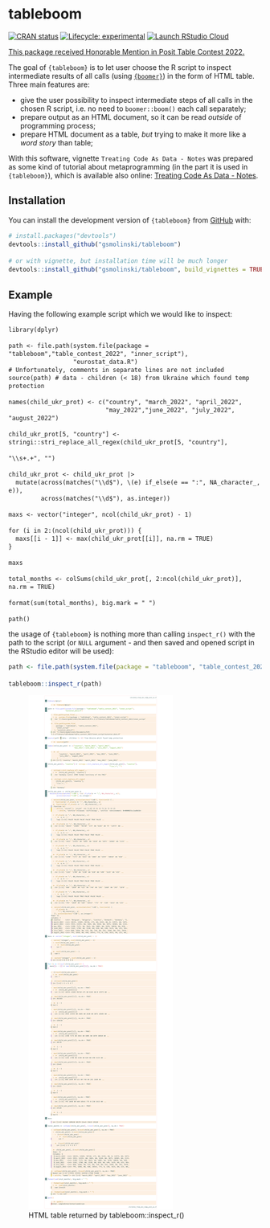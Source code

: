 
<!-- README.md is generated from README.Rmd. Please edit that file -->

# tableboom

<!-- badges: start -->

[![CRAN
status](https://www.r-pkg.org/badges/version/tableboom)](https://CRAN.R-project.org/package=tableboom)
[![Lifecycle:
experimental](https://img.shields.io/badge/lifecycle-experimental-orange.svg)](https://lifecycle.r-lib.org/articles/stages.html#experimental)
[![Launch RStudio
Cloud](https://img.shields.io/badge/launch-cloud-75aadb?style=flat&logo=rstudio)](https://rstudio.cloud/project/4903304)
<!-- badges: end -->

[This package received Honorable Mention in Posit Table Contest
2022.](https://posit.co/blog/winners-of-the-2022-table-contest/)

The goal of `{tableboom}` is to let user choose the R script to inspect
intermediate results of all calls (using
[`{boomer}`](https://github.com/moodymudskipper/boomer)) in the form of
HTML table. Three main features are:

- give the user possibility to inspect intermediate steps of all calls
  in the chosen R script, i.e. no need to `boomer::boom()` each call
  separately;
- prepare output as an HTML document, so it can be read *outside* of
  programming process;
- prepare HTML document as a table, *but* trying to make it more like a
  *word story* than table;

With this software, vignette `Treating Code As Data - Notes` was
prepared as some kind of tutorial about metaprogramming (in the part it
is used in `{tableboom}`), which is available also online: [Treating
Code As Data - Notes](http://rpubs.com/grzegorzsmolinski/956611).

## Installation

You can install the development version of `{tableboom}` from
[GitHub](https://github.com/) with:

``` r
# install.packages("devtools")
devtools::install_github("gsmolinski/tableboom")

# or with vignette, but installation time will be much longer
devtools::install_github("gsmolinski/tableboom", build_vignettes = TRUE)
```

## Example

Having the following example script which we would like to inspect:

    library(dplyr)

    path <- file.path(system.file(package = "tableboom","table_contest_2022", "inner_script"),
                      "eurostat_data.R")
    # Unfortunately, comments in separate lines are not included
    source(path) # data - children (< 18) from Ukraine which found temp protection

    names(child_ukr_prot) <- c("country", "march_2022", "april_2022",
                               "may_2022","june_2022", "july_2022", "august_2022")

    child_ukr_prot[5, "country"] <- stringi::stri_replace_all_regex(child_ukr_prot[5, "country"],
                                                                    "\\s+.+", "")

    child_ukr_prot <- child_ukr_prot |>
      mutate(across(matches("\\d$"), \(e) if_else(e == ":", NA_character_, e)),
             across(matches("\\d$"), as.integer))

    maxs <- vector("integer", ncol(child_ukr_prot) - 1)

    for (i in 2:(ncol(child_ukr_prot))) {
      maxs[[i - 1]] <- max(child_ukr_prot[[i]], na.rm = TRUE)
    }

    maxs

    total_months <- colSums(child_ukr_prot[, 2:ncol(child_ukr_prot)], na.rm = TRUE)

    format(sum(total_months), big.mark = " ")

    path()

the usage of `{tableboom}` is nothing more than calling `inspect_r()`
with the path to the script (or `NULL` argument - and then saved and
opened script in the RStudio editor will be used):

``` r
path <- file.path(system.file(package = "tableboom", "table_contest_2022"), "children_from_ukr_temp_prot_eu.R")

tableboom::inspect_r(path)
```

<figure>
<img src="inst/figures/README-tableboom.png"
alt="HTML table returned by tableboom::inspect_r()" />
<figcaption aria-hidden="true">HTML table returned by
tableboom::inspect_r()</figcaption>
</figure>

